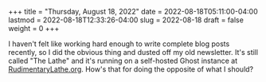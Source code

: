 +++
title = "Thursday, August 18, 2022"
date = 2022-08-18T05:11:00-04:00
lastmod = 2022-08-18T12:33:26-04:00
slug = 2022-08-18
draft = false
weight = 0
+++

I haven't felt like working hard enough to write complete blog posts recently, so I did the obvious thing and dusted off my old newsletter. It's still called "The Lathe" and it's running on a self-hosted Ghost instance at [RudimentaryLathe.org](https://rudimentarylathe.org). How's that for doing the opposite of what I should?

[//]: # "Exported with love from a post written in Org mode"
[//]: # "- https://github.com/kaushalmodi/ox-hugo"